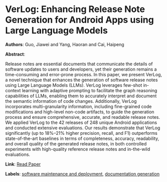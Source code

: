 # VerLog: Enhancing Release Note Generation for Android Apps using Large Language Models

**Authors**: Guo, Jiawei and Yang, Haoran and Cai, Haipeng

**Abstract**:

Release notes are essential documents that communicate the details of software updates to users and developers, yet their generation remains a time-consuming and error-prone process. In this paper, we present VerLog, a novel technique that enhances the generation of software release notes using Large Language Models (LLMs). VerLog leverages few-shot in-context learning with adaptive prompting to facilitate the graph reasoning capabilities of LLMs, enabling them to accurately interpret and document the semantic information of code changes. Additionally, VerLog incorporates multi-granularity information, including fine-grained code modifications and high-level non-code artifacts, to guide the generation process and ensure comprehensive, accurate, and readable release notes. We applied VerLog to the 42 releases of 248 unique Android applications and conducted extensive evaluations. Our results demonstrate that VerLog significantly (up to 18\%–21\% higher precision, recall, and F1) outperforms state-of-the-art baselines in terms of completeness, accuracy, readability, and overall quality of the generated release notes, in both controlled experiments with high-quality reference release notes and in-the-wild evaluations.

**Link**: [Read Paper](https://doi.org/10.1145/3728961)

**Labels**: [software maintenance and deployment](../../labels/software_maintenance_and_deployment.md), [documentation generation](../../labels/documentation_generation.md)
